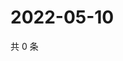 # 2022-05-10

共 0 条

<!-- BEGIN WEIBO -->
<!-- 最后更新时间 Tue May 10 2022 10:48:00 GMT+0800 (China Standard Time) -->

<!-- END WEIBO -->
